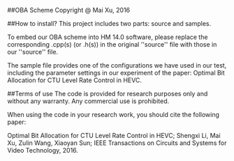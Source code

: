 
##OBA Scheme
Copyright @ Mai Xu, 2016



##How to install?
This project includes two parts: source and samples. 

To embed our OBA scheme into HM 14.0 software, please replace the corresponding .cpp(s) (or .h(s)) in the original ''source'' file with those in our ''source'' file. 

The sample file provides one of the configurations we have used in our test, including the parameter settings in our experiment of the paper: Optimal Bit Allocation for CTU Level Rate Control in HEVC.

##Terms of use
The code is provided for research purposes only and without any warranty. Any commercial use is prohibited.

When using the code in your research work, you should cite the following paper:

Optimal Bit Allocation for CTU Level Rate Control in HEVC; Shengxi Li, Mai Xu, Zulin Wang, Xiaoyan Sun; IEEE Transactions on Circuits and Systems for Video Technology, 2016.
